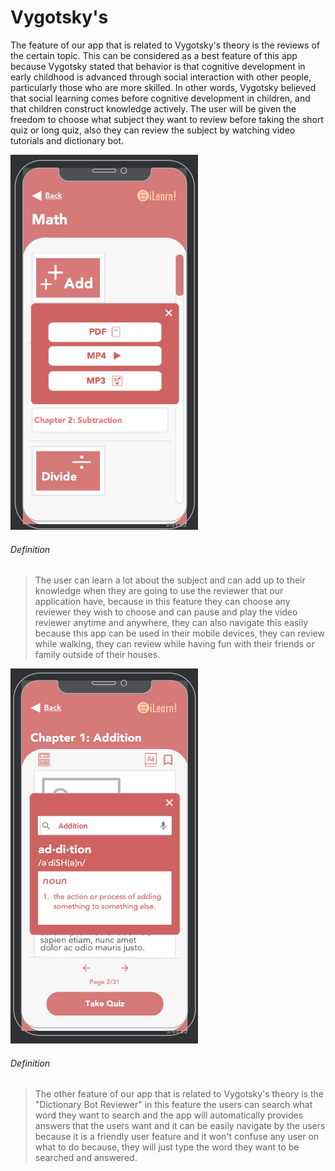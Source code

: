 # Vygotsky's


The feature of our app that is related to Vygotsky's theory is the reviews of the certain topic. This can be considered as a best feature of this app because Vygotsky stated that behavior is that cognitive development in early childhood is advanced through social interaction with other people, particularly those who are more skilled. In other words, Vygotsky believed that social learning comes before cognitive development in children, and that children construct knowledge actively.
 The user will be given the freedom to choose what subject they want to review before taking the short quiz or long quiz, also they can review the subject by watching video tutorials and dictionary bot.

<img src="../Images/reviewer-type.png" width="300" height="600"/>

###### Definition
> The user can learn a lot about the subject and can add up to their knowledge when they are going to use the reviewer that our application have, because in this feature they can choose any reviewer they wish to choose and can pause and play the video reviewer anytime and anywhere, they can also navigate this easily because this app can be used in their mobile devices, they can review while walking, they can review while having fun with their friends or family outside of their houses.


<img src="../Images/dictionary.png" width="300" height="600"/>

###### Definition
> The other feature of our app that is related to Vygotsky's theory is the "Dictionary Bot Reviewer" in this feature the users can search what word they want to search and the app will automatically provides answers that the users want and it can be easily navigate by the users because it is a friendly user feature and it won't confuse any user on what to do because, they will just type the word they want to be searched and answered.
